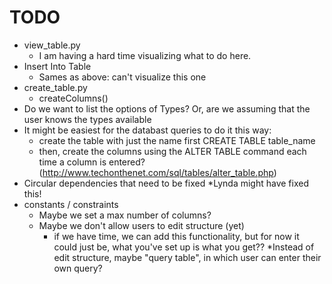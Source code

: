 # TODO

* view_table.py
    * I am having a hard time visualizing what to do here.
* Insert Into Table
    * Sames as above: can't visualize this one 
* create_table.py
    * createColumns()
* Do we want to list the options of Types? Or, are we assuming that the user knows the types available
* It might be easiest for the databast queries to do it this way:
    * create the table with just the name first CREATE TABLE table_name
    * then, create the columns using the ALTER TABLE command each time a column is entered? (http://www.techonthenet.com/sql/tables/alter_table.php)
* Circular dependencies that need to be fixed
	*Lynda might have fixed this!
* constants / constraints
    * Maybe we set a max number of columns?
    * Maybe we don't allow users to edit structure (yet)
        * if we have time, we can add this functionality, but for now it could just be, what you've set up is what you get??
    *Instead of edit structure, maybe "query table", in which user can enter their own query?
